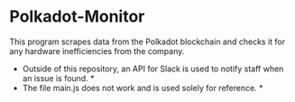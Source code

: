 # Polkadot-Monitor

This program scrapes data from the Polkadot blockchain and checks it for any hardware inefficiencies from the company. 

* Outside of this repository, an API for Slack is used to notify staff when an issue is found. *
* The file main.js does not work and is used solely for reference. *
